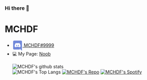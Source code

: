 ### Hi there 👋

# MCHDF
- [<img src="https://raw.githubusercontent.com/MCHDF/MCHDF/main/discord.png" width="32" height="32" align="center"> MCHDF#9999](https://discord.com)<br>
- 💻 My Page: [Noob](http://mchdfpi.kro.kr)<br><br>
![MCHDF's github stats](https://github-readme-stats.vercel.app/api?username=MCHDF&title_color=fff&text_color=9f9f9f&bg_color=151515&show_icons=true&icon_color=fab1ff)<br>
![MCHDF's Top Langs](https://github-readme-stats.vercel.app/api/top-langs/?username=MCHDF&title_color=fff&icon_color=f9f9f9&text_color=9f9f9f&bg_color=151515)
[![MCHDF's Repo](https://github-readme-stats.vercel.app/api/pin?username=MCHDF&repo=MCBOT&title_color=fff&icon_color=f9f9f9&text_color=9f9f9f&bg_color=151515)](https://github.com/MCHDF/MCBOT)
[![MCHDF's Spotify](https://spotify-github-profile.vercel.app/api/view?uid=31qkk6nducszneyep4aymv5w5clu&cover_image=true&theme=novatorem)](https://spotify-github-profile.vercel.app/api/view?uid=31qkk6nducszneyep4aymv5w5clu&redirect=true)

